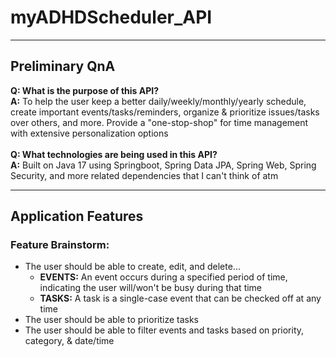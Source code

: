 # myADHDScheduler_API
***
## Preliminary QnA
**Q: What is the purpose of this API?** \
**A:** To help the user keep a better daily/weekly/monthly/yearly schedule, create important events/tasks/reminders, organize & prioritize issues/tasks over others, and more. Provide a "one-stop-shop" for time management with extensive personalization options \
\
**Q: What technologies are being used in this API?** \
**A:** Built on Java 17 using Springboot, Spring Data JPA, Spring Web, Spring Security, and more related dependencies that I can't think of atm
***
## Application Features
### Feature Brainstorm:
- The user should be able to create, edit, and delete...
  - **EVENTS:** An event occurs during a specified period of time, indicating the user will/won't be busy during that time
  - **TASKS:** A task is a single-case event that can be checked off at any time
- The user should be able to prioritize tasks
- The user should be able to filter events and tasks based on priority, category, & date/time